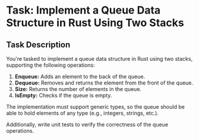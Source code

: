 # Task: Implement a Queue Data Structure in Rust Using Two Stacks

## Task Description

You're tasked to implement a queue data structure in Rust using two stacks, supporting the following operations:

1. **Enqueue:** Adds an element to the back of the queue.
2. **Dequeue:** Removes and returns the element from the front of the queue.
3. **Size:** Returns the number of elements in the queue.
4. **IsEmpty:** Checks if the queue is empty.

The implementation must support generic types, so the queue should be able to hold elements of any type (e.g., integers, strings, etc.).

Additionally, write unit tests to verify the correctness of the queue operations.
